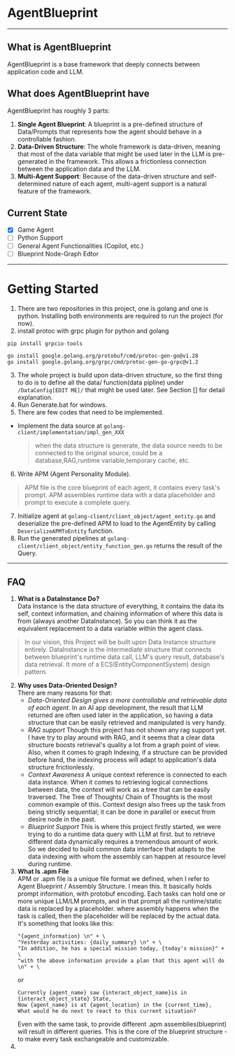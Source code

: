 # AgentBlueprint
***
## What is AgentBlueprint
AgentBlueprint is a base framework that deeply connects between application code and LLM.
## What does AgentBlueprint have
AgentBlueprint has roughly 3 parts:
1. **Single Agent Blueprint**: A blueprint is a pre-defined structure of Data/Prompts that represents how the agent should behave in a controllable fashion.
2. **Data-Driven Structure**: The whole framework is data-driven, meaning that most of the data variable that might be used later in the LLM is pre-generated in the framework. This allows a frictionless connection between the application data and the LLM.
3. **Multi-Agent Support**: Because of the data-driven structure and self-determined nature of each agent, multi-agent support is a natural feature of the framework. 

## Current State
- [X] Game Agent
- [ ] Python Support
- [ ] General Agent Functionalities (Copilot, etc.)
- [ ] Blueprint Node-Graph Edtor

---
# Getting Started
1. There are two repositories in this project, one is golang and one is python. Installing both environments are required to run the project (for now).
2. install protoc with grpc plugin for python and golang
```python
pip install grpcio-tools
```
```golang
go install google.golang.org/protobuf/cmd/protoc-gen-go@v1.28
go install google.golang.org/grpc/cmd/protoc-gen-go-grpc@v1.2
```
3. The whole project is build upon data-driven structure, so the first thing to do is to define all the data/ function(data pipline) under `/DataConfig[EDIT ME]/`  that might be used later. See Section [] for detail explanation.
4. Run Generate.bat for windows.
5. There are few codes that need to be implemented.
- Implement the data source at `golang-client/implementation/impl_gen_XXX`
  >when the data structure is generate, the data source needs to be connected to the original source, could be a database,RAG,runtime variable,temporary cache, etc.

6. Write APM (Agent Personality Module).
> APM file is the core blueprint of each agent, it contains every task's prompt. APM assembles runtime data with a data placeholder and prompt to execute a complete query.
7. Initialize agent at `golang-client/client_object/agent_entity.go` and deserialize the pre-defined APM to load to the AgentEntity by calling `DeserializeAPMToEntity` function.
8. Run the generated pipelines at `golang-client/client_object/entity_function_gen.go` returns the result of the Query.
---
## FAQ
1. **What is a DataInstance Do?** <br>
Data Instance is the data structure of everything, it contains the data its self, context information, and chaining information of where this data is from (always another DataInstance). So you can think it as the equivalent replacement to a data variable within the agent class.
> In our vision, this Project will be built upon Data Instance structure entirely. DataInstance is the intermediate structure that connects between blueprint's runtime data call, LLM's query result, database's data retrieval. It more of a ECS(EntityComponentSystem) design pattern.
2. **Why uses Data-Oriented Design?** <br>
There are many reasons for that:
   - *Data-Oriented Design gives a more controllable and retrievable data of each agent.* In an AI app development, the result that LLM returned are often used later in the application, so having a data structure that can be easily retrieved and manipulated is very handy. 
   - *RAG support* Though this project has not shown any rag support yet. I have try to play around with RAG, and it seems that a clear data structure boosts retrieval's quality a lot from a graph point of view. Also, when it comes to graph Indexing, if a structure can be provided before hand, the indexing process will adapt to application's data structure frictionlessly.
   - *Context Awareness* A unique context reference is connected to each data instance. When it comes to retrieving logical connections between data, the context will work as a tree that can be easily traversed. The Tree of Thoughts/ Chain of Thoughts is the most common example of this. Context design also frees up the task from being strictly sequential; it can be done in parallel or execut from desire node in the past.
   - *Blueprint Support* This is where this project firstly started, we were trying to do a runtime data query with LLM at first. but to retrieve different data dynamically requires a tremendous amount of work. So we decided to build common data interface that adapts to the data indexing with whom the assembly can happen at resource level during runtime.
3. **What Is .apm File** <br>
APM or .apm file is a unique file format we defined, when I refer to Agent Blueprint / Assembly Structure. I mean this. It basically holds prompt information, with protobuf encoding. Each tasks can hold one or more unique LLM/LM prompts, and in that prompt all the runtime/static data is replaced by a placeholder. where assembly happens when the task is called, then the placeholder will be replaced by the actual data. It's something that looks like this:
    ```
    "{agent_information} \n" + \
    "Yesterday activities: {daily_summary} \n" + \
    "In addition, he has a special mission today, {today's mission}" + \
    "with the above information provide a plan that this agent will do \n" + \
    ```
   or 
    ```
    Currently {agent_name} saw {interact_object_name}is in {interact_object_state} State,
    Now {agent_name} is at {agent_location} in the {current_time},
    What would he do next to react to this current situation?
   ```
    Even with the same task, to provide different .apm assemblies(blueprint) will result in different queries. This is the core of the blueprint structure - to make every task exchangeable and customizable.
4. 